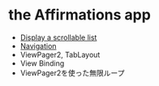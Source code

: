 # the Affirmations app
- [Display a scrollable list](https://developer.android.com/courses/pathways/android-basics-kotlin-unit-2-pathway-2)
- [Navigation](https://developer.android.com/guide/navigation?hl=ja)
- ViewPager2, TabLayout
- View Binding
- ViewPager2を使った無限ループ